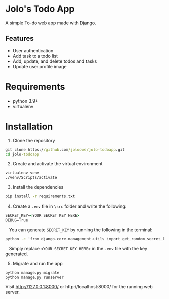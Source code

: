 # Jolo's Todo App

A simple To-do web app made with Django.

## Features

* User authentication
* Add task to a todo list
* Add, update, and delete todos and tasks
* Update user profile image

# Requirements

* python 3.9+
* virtualenv

# Installation

1. Clone the repository
``` bat
git clone https://github.com/joloows/jolo-todoapp.git
cd jolo-todoapp
```
2. Create and activate the virtual environment
``` bat
virtualenv venv
./venv/Scripts/activate
```
3. Install the dependencies
``` bat
pip install -r requirements.txt
```

4. Create a ```.env```  file in ```\src``` folder and write the following:
``` bat
SECRET_KEY=<YOUR SECRET KEY HERE>
DEBUG=True
```
&nbsp;&nbsp;&nbsp;You can generate ```SECRET_KEY``` by running the following in the terminal:
``` bat
python -c 'from django.core.management.utils import get_random_secret_key; print(get_random_secret_key())'
```
&nbsp;&nbsp;&nbsp;Simply replace ```<YOUR SECRET KEY HERE>``` in the ```.env``` file with the key generated.

5. Migrate and run the app
``` bat
python manage.py migrate
python manage.py runserver
```
Visit http://127.0.0.1:8000/ or http://localhost:8000/ for the running web server.
